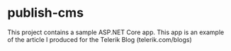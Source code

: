 # publish-cms
This project contains a sample ASP.NET Core app. This app is an example of the article I produced for the Telerik Blog (telerik.com/blogs)
